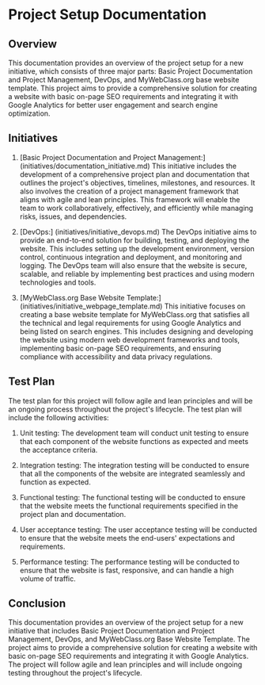 # Project Setup Documentation

## Overview

This documentation provides an overview of the project setup for a new initiative, which consists of three major parts: Basic Project Documentation and Project Management, DevOps, and MyWebClass.org base website template. This project aims to provide a comprehensive solution for creating a website with basic on-page SEO requirements and integrating it with Google Analytics for better user engagement and search engine optimization.

## Initiatives

1. [Basic Project Documentation and Project Management:] (initiatives/documentation_initiative.md)
   This initiative includes the development of a comprehensive project plan and documentation that outlines the project's objectives, timelines, milestones, and resources. It also involves the creation of a project management framework that aligns with agile and lean principles. This framework will enable the team to work collaboratively, effectively, and efficiently while managing risks, issues, and dependencies.

2. [DevOps:] (initiatives/initiative_devops.md)
   The DevOps initiative aims to provide an end-to-end solution for building, testing, and deploying the website. This includes setting up the development environment, version control, continuous integration and deployment, and monitoring and logging. The DevOps team will also ensure that the website is secure, scalable, and reliable by implementing best practices and using modern technologies and tools.

3. [MyWebClass.org Base Website Template:] (initiatives/initiative_webpage_template.md)
   This initiative focuses on creating a base website template for MyWebClass.org that satisfies all the technical and legal requirements for using Google Analytics and being listed on search engines. This includes designing and developing the website using modern web development frameworks and tools, implementing basic on-page SEO requirements, and ensuring compliance with accessibility and data privacy regulations.

## Test Plan

The test plan for this project will follow agile and lean principles and will be an ongoing process throughout the project's lifecycle. The test plan will include the following activities:

1. Unit testing: The development team will conduct unit testing to ensure that each component of the website functions as expected and meets the acceptance criteria.

2. Integration testing: The integration testing will be conducted to ensure that all the components of the website are integrated seamlessly and function as expected.

3. Functional testing: The functional testing will be conducted to ensure that the website meets the functional requirements specified in the project plan and documentation.

4. User acceptance testing: The user acceptance testing will be conducted to ensure that the website meets the end-users' expectations and requirements.

5. Performance testing: The performance testing will be conducted to ensure that the website is fast, responsive, and can handle a high volume of traffic.

## Conclusion

This documentation provides an overview of the project setup for a new initiative that includes Basic Project Documentation and Project Management, DevOps, and MyWebClass.org Base Website Template. The project aims to provide a comprehensive solution for creating a website with basic on-page SEO requirements and integrating it with Google Analytics. The project will follow agile and lean principles and will include ongoing testing throughout the project's lifecycle.
